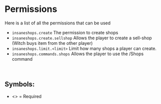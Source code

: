 # Permissions
Here is a list of all the permissions that can be used
<br>

* `insaneshops.create`
  The permission to create shops
* `insaneshops.create.sellshop`
  Allows the player to create a sell-shop (Witch buys item from the other player)
* `insaneshops.limit.<limit>`
  Limit how many shops a player can create.
* `insaneshops.commands.shops`
  Allows the player to use the /Shops command
<br>

## Symbols:
 - <> = Required
